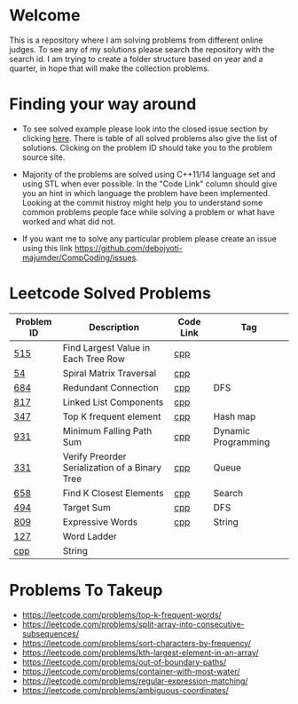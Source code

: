 
# Welcome
This is a repository where I am solving problems from different online judges. To see any of my solutions please search the repository with the search id. I am trying to create a folder structure based on year and a quarter, in hope that will make the collection problems. 

# Finding your way around
- To see solved example please look into the closed issue section by clicking [here](https://github.com/debojyoti-majumder/CompCoding/issues?q=is:issue%20is:closed). There is table of all solved problems also give the list of solutions. Clicking on the problem ID should take you to the problem source site.

- Majority of the problems are solved using C++11/14 language set and using STL when ever possible. In the "Code Link" column should give you an hint in which language the problem have been implemented. Looking at the commit histroy might help you to understand some common problems people face while solving a problem or what have worked and what did not.

- If you want me to solve any particular problem please create an issue using this link https://github.com/debojyoti-majumder/CompCoding/issues. 

# Leetcode Solved Problems
|Problem ID|    Description | Code Link | Tag |
|--|--|--|--|
|[515](https://leetcode.com/problems/find-largest-value-in-each-tree-row/submissions/)| Find Largest Value in Each Tree Row | [cpp](https://github.com/debojyoti-majumder/CompCoding/blob/master/2019Q1/cppWorkspace/leetcode515.hpp)
|[54](https://leetcode.com/problems/spiral-matrix)| Spiral Matrix Traversal | [cpp](https://github.com/debojyoti-majumder/CompCoding/blob/master/2019Q1/cppWorkspace/leetcode054.hpp)
|[684](https://leetcode.com/problems/redundant-connection)| Redundant Connection | [cpp](https://github.com/debojyoti-majumder/CompCoding/blob/master/2019Q1/cppWorkspace/leetcode684.hpp) | DFS
|[817](https://leetcode.com/problems/linked-list-components)| Linked List Components | [cpp](https://github.com/debojyoti-majumder/CompCoding/blob/master/2019Q1/cppWorkspace/leetcode817.hpp)
|[347](https://leetcode.com/problems/top-k-frequent-elements)| Top K frequent element | [cpp](https://github.com/debojyoti-majumder/CompCoding/blob/master/2019Q1/cppWorkspace/leetcode347.hpp) | Hash map
|[931](https://leetcode.com/problems/minimum-falling-path-sum/)| Minimum Falling Path Sum| [cpp](https://github.com/debojyoti-majumder/CompCoding/blob/master/2019Q1/cppWorkspace/leetcode931.hpp) | Dynamic Programming
|[331](https://leetcode.com/problems/verify-preorder-serialization-of-a-binary-tree)| Verify Preorder Serialization of a Binary Tree| [cpp](https://github.com/debojyoti-majumder/CompCoding/blob/master/yearEnd2018/ses2/leetcode/prob12.cpp) | Queue
|[658](https://leetcode.com/problems/find-k-closest-elements/)| Find K Closest Elements| [cpp](https://github.com/debojyoti-majumder/CompCoding/blob/master/yearEnd2018/ses2/leetcode/prob6.cpp) | Search
|[494](https://leetcode.com/problems/target-sum/)| Target Sum| [cpp](https://github.com/debojyoti-majumder/CompCoding/blob/master/2019Q1/cppWorkspace/leetcode494.cpp) | DFS
|[809](https://leetcode.com/problems/expressive-words/)| Expressive Words| [cpp](https://github.com/debojyoti-majumder/CompCoding/blob/master/2019Q1/cppWorkspace/leetcode809.cpp) | String
|[127](https://leetcode.com/problems/word-ladder/description/)| Word Ladder
| [cpp](https://github.com/debojyoti-majumder/CompCoding/blob/master/yearEnd2018/ses2/leetcode/prob16.cpp) | String

# Problems To Takeup
- https://leetcode.com/problems/top-k-frequent-words/
- https://leetcode.com/problems/split-array-into-consecutive-subsequences/
- https://leetcode.com/problems/sort-characters-by-frequency/
- https://leetcode.com/problems/kth-largest-element-in-an-array/ 
- https://leetcode.com/problems/out-of-boundary-paths/
- https://leetcode.com/problems/container-with-most-water/
- https://leetcode.com/problems/regular-expression-matching/
- https://leetcode.com/problems/ambiguous-coordinates/
